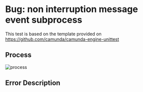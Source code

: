 # Bug: non interruption message event subprocess

This test is based on the template provided on https://github.com/camunda/camunda-engine-unittest

## Process
![process](jlhoelter.github.com/camunda-bug-eventsubprocess-message/blob/master/src/test/resources/ProcessWithMessageEventSubprocess.png)

## Error Description
